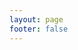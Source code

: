 ```yaml
---
layout: page
footer: false
---
```

<GameEntranceV id="h5pacman" src="/classic/emulatorJS-4.0.12/games/index.html?language=zh-CN&name=PacMan" :resetHeight=false></GameEntranceV>